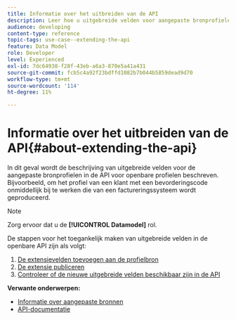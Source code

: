 ```yaml
---
title: Informatie over het uitbreiden van de API
description: Leer hoe u uitgebreide velden voor aangepaste bronprofielen beschikbaar maakt in de API voor openbare profielen.
audience: developing
content-type: reference
topic-tags: use-case--extending-the-api
feature: Data Model
role: Developer
level: Experienced
exl-id: 7dc64938-f28f-43eb-a6a3-870e5a41a431
source-git-commit: fcb5c4a92f23bdffd1082b7b044b5859dead9d70
workflow-type: tm+mt
source-wordcount: '114'
ht-degree: 11%

---
```


# Informatie over het uitbreiden van de API{#about-extending-the-api}

In dit geval wordt de beschrijving van uitgebreide velden voor de aangepaste bronprofielen in de API voor openbare profielen beschreven. Bijvoorbeeld, om het profiel van een klant met een bevorderingscode onmiddellijk bij te werken die van een factureringssysteem wordt geproduceerd.

>[!NOTE]
>
>Zorg ervoor dat u de **[!UICONTROL Datamodel]** rol.

De stappen voor het toegankelijk maken van uitgebreide velden in de openbare API zijn als volgt:

1. [De extensievelden toevoegen aan de profielbron](../../developing/using/step-1--add-extension-fields-to-the-profile-resource.md)
1. [De extensie publiceren](../../developing/using/step-2--publish-the-extension.md)
1. [Controleer of de nieuwe uitgebreide velden beschikbaar zijn in de API](../../developing/using/step-3--verify-the-extension.md)

**Verwante onderwerpen:**

* [Informatie over aangepaste bronnen](../../developing/using/data-model-concepts.md)
* [API-documentatie](../../api/using/get-started-apis.md)
